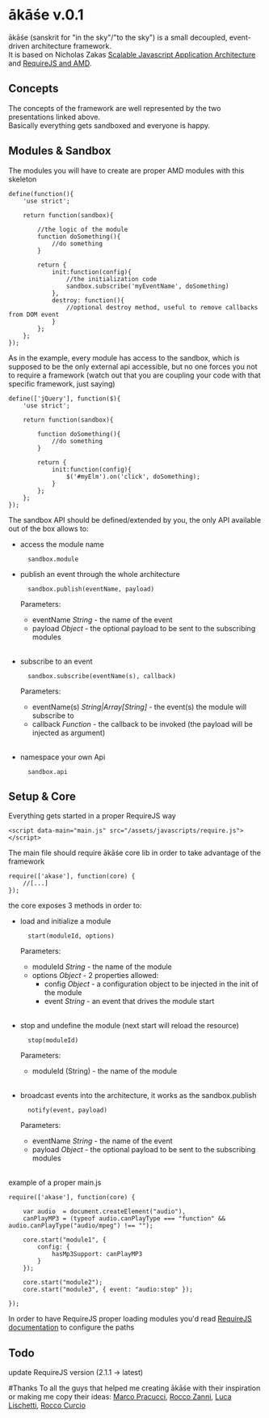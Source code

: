 # ākāśe v.0.1

ākāśe (sanskrit for "in the sky"/"to the sky") is a small decoupled, event-driven architecture framework.  
It is based on Nicholas Zakas [Scalable Javascript Application Architecture](http://www.slideshare.net/nzakas/scalable-javascript-application-architecture-2012) and [RequireJS and AMD](http://www.slideshare.net/iivanoo/requirejs-12937421).

## Concepts
The concepts of the framework are well represented by the two presentations linked above.  
Basically everything gets sandboxed and everyone is happy.


## Modules & Sandbox
The modules you will have to create are proper AMD modules with this skeleton


    define(function(){
    	'use strict';

    	return function(sandbox){

        	//the logic of the module
			function doSomething(){
				//do something
			}

            return {
                init:function(config){
                    //the initialization code
                    sandbox.subscribe('myEventName', doSomething)
                },
                destroy: function(){
            	    //optional destroy method, useful to remove callbacks from DOM event
                }
            };
        };
    });

As in the example, every module has access to the sandbox, which is supposed to be the only external api accessible, but no one forces you not to require a framework (watch out that you are coupling your code with that specific framework, just saying)

    define(['jQuery'], function($){
        'use strict';

        return function(sandbox){

			function doSomething(){
				//do something
			}

            return {
                init:function(config){
                	$('#myElm').on('click', doSomething);
                }
            };
        };
    });

The sandbox API should be defined/extended by you, the only API available out of the box allows to:

- access the module name

		sandbox.module 	

- publish an event through the whole architecture  

		sandbox.publish(eventName, payload)
	
	Parameters: 
	- eventName _String_ - the name of the event 
	- payload _Object_ - the optional payload to be sent to the subscribing modules<br/><br/>

- subscribe to an event

		sandbox.subscribe(eventName(s), callback)
	
	Parameters: 
	- eventName(s) _String|Array[String]_ - the event(s) the module will subscribe to
	- callback _Function_ - the callback to be invoked (the payload will be injected as argument)<br/><br/>

- namespace your own Api
		
		sandbox.api


## Setup & Core
Everything gets started in a proper RequireJS way

	<script data-main="main.js" src="/assets/javascripts/require.js"></script>


The main file should require ākāśe core lib in order to take advantage of the framework

	require(['akase'], function(core) {
		//[...]
	});


the core exposes 3 methods in order to:
	
- load and initialize a module

		start(moduleId, options)

	Parameters:
	- moduleId _String_ - the name of the module
	- options _Object_ - 2 properties allowed:
		- config _Object_ - a configuration object to be injected in the init of the module
		- event _String_ - an event that drives the module start<br/><br/>

- stop and undefine the module (next start will reload the resource)
	
		stop(moduleId)

	Parameters:
	- moduleId (String) - the name of the module<br/><br/>

- broadcast events into the architecture, it works as the sandbox.publish

		notify(event, payload)
	
	Parameters: 
	- eventName _String_ - the name of the event 
	- payload _Object_ - the optional payload to be sent to the subscribing modules<br/><br/>


example of a proper main.js

	require(['akase'], function(core) {

		var audio  = document.createElement("audio"),
		canPlayMP3 = (typeof audio.canPlayType === "function" && audio.canPlayType("audio/mpeg") !== "");

		core.start("module1", {
			config: {
				hasMp3Support: canPlayMP3
			}
		});

		core.start("module2");
		core.start("module3", { event: "audio:stop" });

	});

In order to have RequireJS proper loading modules you'd read [RequireJS documentation](http://www.requirejs.org/) to configure the paths

## Todo
update RequireJS version (2.1.1 -> latest)

#Thanks
To all the guys that helped me creating ākāśe with their inspiration or making me copy their ideas: [Marco Pracucci](https://github.com/pracucci), [Rocco Zanni](https://github.com/roccozanni), [Luca Lischetti](https://github.com/sirlisko), [Rocco Curcio](https://github.com/jsDotCr)
